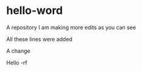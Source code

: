 # hello-word
A repository
I am making more edits as you can see

All these lines were added

A change

Hello -rf
